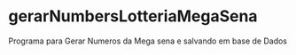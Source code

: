 # gerarNumbersLotteriaMegaSena
Programa para Gerar Numeros da Mega sena e salvando em base de Dados
